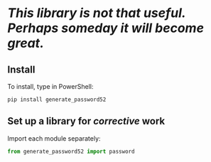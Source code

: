 # *This library is not that useful. Perhaps someday it will become great.*

## **Install**

To install, type in PowerShell:
```shell
pip install generate_password52
```



## **Set up a library for *corrective* work**
Import each module separately:
```python
from generate_password52 import password
```
